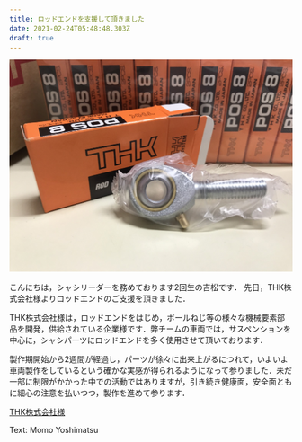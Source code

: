 ```yaml
---
title: ロッドエンドを支援して頂きました
date: 2021-02-24T05:48:48.303Z
draft: true
---
```

![](s__107020292.jpg)

こんにちは，シャシリーダーを務めております2回生の吉松です．
先日，THK株式会社様よりロッドエンドのご支援を頂きました．

THK株式会社様は，ロッドエンドをはじめ，ボールねじ等の様々な機械要素部品を開発，供給されている企業様です．弊チームの車両では，サスペンションを中心に，シャシパーツにロッドエンドを多く使用させて頂いております．

製作期開始から2週間が経過し，パーツが徐々に出来上がるにつれて，いよいよ車両製作をしているという確かな実感が得られるようになって参りました．未だ一部に制限がかかった中での活動ではありますが，引き続き健康面，安全面ともに細心の注意を払いつつ，製作を進めて参ります．

[THK株式会社様](https://www.thk.com/?q=jp)

Text: Momo Yoshimatsu